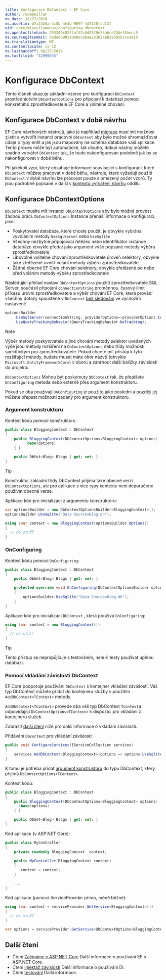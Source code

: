 ```yaml
---
title: Konfigurace DbContext – EF Core
author: rowanmiller
ms.date: 10/27/2016
ms.assetid: d7a22b5a-4c5b-4e3b-9897-4d7320fcd13f
uid: core/miscellaneous/configuring-dbcontext
ms.openlocfilehash: 393349c05ffaf42c6d2520e73abce23def6becc0
ms.sourcegitcommit: dadee5905ada9ecdbae28363a682950383ce3e10
ms.translationtype: MT
ms.contentlocale: cs-CZ
ms.lasthandoff: 08/27/2018
ms.locfileid: "42995935"
---
```

# <a name="configuring-a-dbcontext"></a>Konfigurace DbContext

Tento článek ukazuje základní vzorce pro konfiguraci `DbContext` prostřednictvím `DbContextOptions` pro připojení k databázi pomocí konkrétního zprostředkovatele EF Core a volitelné chování.

## <a name="design-time-dbcontext-configuration"></a>Konfigurace DbContext v době návrhu

EF Core návrhových nástrojů, jako je například [migrace](xref:core/managing-schemas/migrations/index) musí mít možnost zjistit a vytvořit instanci pracovní `DbContext` aby bylo možné shromažďovat údaje o typy entit a jak jsou mapovány na schéma databáze vaší aplikace. Tento proces může být automatické, tak dlouho, dokud nástroj můžete snadno vytvářet `DbContext` tak, že bude nakonfigurován podobně jak by se nakonfigurovat v době běhu.

Při jakékoli vzor, který obsahuje informace související s konfigurací, které `DbContext` můžete pracovat v době běhu, nástroje, které vyžadují použití `DbContext` v době návrhu lze pracovat pouze s omezený počet vzorů. Ty jsou podrobně popsané v další v [kontextu vytváření návrhu](xref:core/miscellaneous/cli/dbcontext-creation) oddílu.

## <a name="configuring-dbcontextoptions"></a>Konfigurace DbContextOptions

`DbContext` musíte mít instanci `DbContextOptions` aby bylo možné provést žádnou práci. `DbContextOptions` Instance přenáší informace o konfiguraci, jako:

- Poskytovatel databáze, které chcete použít, je obvykle vybrána vyvoláním metody `UseSqlServer` nebo `UseSqlite`
- Všechny nezbytné připojovací řetězec nebo identifikátor instance databáze obvykle předat jako argument výše popsané metody výběru zprostředkovatele
- Libovolné volitelné chování zprostředkovatele úroveň selektory, obvykle také zřetězené uvnitř volání metody výběru zprostředkovatele
- Žádné obecné EF Core chování selektory, obvykle zřetězené po nebo před voláním metody výběru zprostředkovatele

Následující příklad nastaví `DbContextOptions` použití zprostředkovatele SQL Server, součástí připojení `connectionString` proměnnou, časový limit příkazu úrovni zprostředkovatele a výběr chování EF Core, která provádí všechny dotazy spouštěné v `DbContext` [bez sledování](xref:core/querying/tracking#no-tracking-queries) ve výchozím nastavení:

``` csharp
optionsBuilder
    .UseSqlServer(connectionString, providerOptions=>providerOptions.CommandTimeout(60))
    .UseQueryTrackingBehavior(QueryTrackingBehavior.NoTracking);
```

> [!NOTE]  
> Výběr metody poskytovatele a jiné chování metody selektor uvedených výše jsou metody rozšíření na `DbContextOptions` nebo třídy možností specifickým pro zprostředkovatele. Pokud chcete mít přístup k tyto rozšiřující metody, budete muset máte obor názvů (obvykle `Microsoft.EntityFrameworkCore`) v oboru a zahrnout další balíčky závislostí do projektu.

`DbContextOptions` Mohou být poskytnuty `DbContext` tak, že přepíšete `OnConfiguring` metoda nebo externě přes argument konstruktoru.

Pokud se oba používají `OnConfiguring` je použito jako poslední a později jej můžete přepsat možnosti zadaný pro argument konstruktoru.

### <a name="constructor-argument"></a>Argument konstruktoru

Kontext kódu pomocí konstruktoru:

``` csharp
public class BloggingContext : DbContext
{
    public BloggingContext(DbContextOptions<BloggingContext> options)
        : base(options)
    { }

    public DbSet<Blog> Blogs { get; set; }
}
```

> [!TIP]  
> Konstruktor základní třídy DbContext přijímá také obecné verzi `DbContextOptions`, ale pro aplikace s více typy kontextu není doporučeno používat obecné verze.

Aplikace kód pro inicializaci z argumentu konstruktoru:

``` csharp
var optionsBuilder = new DbContextOptionsBuilder<BloggingContext>();
optionsBuilder.UseSqlite("Data Source=blog.db");

using (var context = new BloggingContext(optionsBuilder.Options))
{
  // do stuff
}
```

### <a name="onconfiguring"></a>OnConfiguring

Kontext kódu pomocí `OnConfiguring`:

``` csharp
public class BloggingContext : DbContext
{
    public DbSet<Blog> Blogs { get; set; }

    protected override void OnConfiguring(DbContextOptionsBuilder optionsBuilder)
    {
        optionsBuilder.UseSqlite("Data Source=blog.db");
    }
}
```

Aplikace kód pro inicializaci `DbContext` , která používá `OnConfiguring`:

``` csharp
using (var context = new BloggingContext())
{
  // do stuff
}
```

> [!TIP]
> Tento přístup se nepropůjčuje s testováním, není-li testy používat úplnou databázi.

### <a name="using-dbcontext-with-dependency-injection"></a>Pomocí vkládání závislostí DbContext

EF Core podporuje používání `DbContext` s kontejner vkládání závislostí. Váš typ DbContext můžete přidat do kontejneru služby s použitím `AddDbContext<TContext>` metody.

`AddDbContext<TContext>` provede oba váš typ DbContext `TContext`a odpovídající `DbContextOptions<TContext>` k dispozici pro vkládání z kontejneru služeb.

Zobrazit [další čtení](#more-reading) níže pro další informace o vkládání závislostí.

Přidávání `Dbcontext` pro vkládání závislostí:

``` csharp
public void ConfigureServices(IServiceCollection services)
{
    services.AddDbContext<BloggingContext>(options => options.UseSqlite("Data Source=blog.db"));
}
```

K tomu je potřeba přidat [argument konstruktoru](#constructor-argument) do typu DbContext, který přijímá `DbContextOptions<TContext>`.

Kontext kódu:

``` csharp
public class BloggingContext : DbContext
{
    public BloggingContext(DbContextOptions<BloggingContext> options)
      :base(options)
    { }

    public DbSet<Blog> Blogs { get; set; }
}
```

Kód aplikace (v ASP.NET Core):

``` csharp
public class MyController
{
    private readonly BloggingContext _context;

    public MyController(BloggingContext context)
    {
      _context = context;
    }

    ...
}
```

Kód aplikace (pomocí ServiceProvider přímo, méně běžné):

``` csharp
using (var context = serviceProvider.GetService<BloggingContext>())
{
  // do stuff
}

var options = serviceProvider.GetService<DbContextOptions<BloggingContext>>();
```

## <a name="more-reading"></a>Další čtení

* Čtení [Začínáme v ASP.NET Core](../get-started/aspnetcore/index.md) Další informace o používání EF s ASP.NET Core.
* Čtení [injektáž závislostí](https://docs.microsoft.com/aspnet/core/fundamentals/dependency-injection) Další informace o používání DI.
* Čtení [testování](testing/index.md) Další informace.
